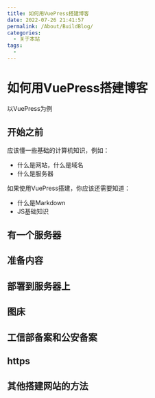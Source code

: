```yaml
---
title: 如何用VuePress搭建博客
date: 2022-07-26 21:41:57
permalink: /About/BuildBlog/
categories:
  - 关于本站
tags:
  - 
---
```

# 如何用VuePress搭建博客

以VuePress为例

## 开始之前

应该懂一些基础的计算机知识，例如：

* 什么是网站，什么是域名
* 什么是服务器


如果使用VuePress搭建，你应该还需要知道：

* 什么是Markdown
* JS基础知识


## 有一个服务器


## 准备内容



## 部署到服务器上


## 图床




## 工信部备案和公安备案


## https


## 其他搭建网站的方法

